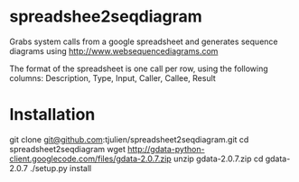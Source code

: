 spreadshee2seqdiagram
=====================

Grabs system calls from a google spreadsheet and generates sequence diagrams using http://www.websequencediagrams.com

The format of the spreadsheet is one call per row, using the following columns:
Description, Type, Input, Caller, Callee, Result

Installation
============

git clone git@github.com:tjulien/spreadsheet2seqdiagram.git
cd spreadsheet2seqdiagram
wget http://gdata-python-client.googlecode.com/files/gdata-2.0.7.zip
unzip gdata-2.0.7.zip
cd gdata-2.0.7
./setup.py install
